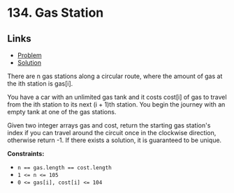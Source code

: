 # 134. Gas Station

## Links

- [Problem](https://leetcode.com/problems/gas-station/description/?envType=study-plan-v2&envId=top-interview-150)
- [Solution](./solution.py)

There are n gas stations along a circular route, where the amount of gas at the ith station is gas[i].

You have a car with an unlimited gas tank and it costs cost[i] of gas to travel from the ith station to its next (i + 1)th station. You begin the journey with an empty tank at one of the gas stations.

Given two integer arrays gas and cost, return the starting gas station's index if you can travel around the circuit once in the clockwise direction, otherwise return -1. If there exists a solution, it is guaranteed to be unique.

**Constraints:**
- `n == gas.length == cost.length`
- `1 <= n <= 105`
- `0 <= gas[i], cost[i] <= 104`
